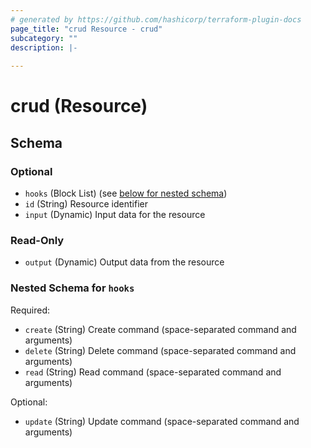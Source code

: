 ```yaml
---
# generated by https://github.com/hashicorp/terraform-plugin-docs
page_title: "crud Resource - crud"
subcategory: ""
description: |-
  
---
```


# crud (Resource)





<!-- schema generated by tfplugindocs -->
## Schema

### Optional

- `hooks` (Block List) (see [below for nested schema](#nestedblock--hooks))
- `id` (String) Resource identifier
- `input` (Dynamic) Input data for the resource

### Read-Only

- `output` (Dynamic) Output data from the resource

<a id="nestedblock--hooks"></a>
### Nested Schema for `hooks`

Required:

- `create` (String) Create command (space-separated command and arguments)
- `delete` (String) Delete command (space-separated command and arguments)
- `read` (String) Read command (space-separated command and arguments)

Optional:

- `update` (String) Update command (space-separated command and arguments)
